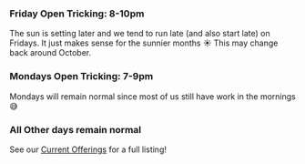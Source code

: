 ### Friday Open Tricking: 8-10pm

The sun is setting later and we tend to run late (and also start late) on Fridays. It just makes sense for the sunnier months ☀️  This may change back around October.

### Mondays Open Tricking: 7-9pm

Mondays will remain normal since most of us still have work in the mornings 😅

### All Other days remain normal

See our [Current Offerings](https://www.seattletricking.com/current-offerings) for a full listing!
